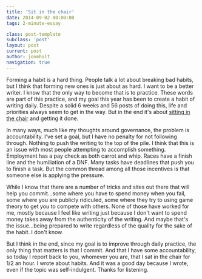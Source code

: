 ```yaml
---
title: 'Sit in the chair'
date: 2014-09-02 00:00:00 
tags: 2-minute-essay

class: post-template
subclass: 'post'
layout: post
current: post
author: jonmholt
navigation: true
---
```

Forming a habit is a hard thing.  People talk a lot about breaking bad habits, but I think that forming new ones is just about as hard.  I want to be a better writer.  I know that the only way to become that is to practice.  These words are part of this practice, and my goal this year has been to create a habit of writing daily.  Despite a solid 6 weeks and 56 posts of doing this, life and priorities always seem to get in the way.  But in the end it's about [sitting in the chair](http://www.theminimalists.com/how-to-improve-writing/) and getting it done.

In many ways, much like my thoughts around governance, the problem is accountability.  I've set a goal, but I have no penalty for not following through.  Nothing to push the writing to the top of the pile.  I think that this is an issue with most people attempting to accomplish something.  Employment has a pay check as both carrot and whip.  Races have a finish line and the humiliation of a DNF.  Many tasks have deadlines that push you to finish a task.  But the common thread among all those incentives is that someone else is applying the pressure.

While I know that there are a number of tricks and sites out there that will help you commit...some where you have to spend money when you fail, some where you are publicly ridiculed, some where they try to using game theory to get you to compete with others.  None of those have worked for me, mostly because I feel like writing just because I don't want to spend money takes away from the authenticity of the writing.  And maybe that's the issue...being prepared to write regardless of the quality for the sake of the habit.  I don't know.

But I think in the end, since my goal is to improve through daily practice, the only thing that matters is that I commit. And that I have some accountability, so today I report back to you, whomever you are, that I sat in the chair for 1/2 an hour.  I wrote about habits. And it was a good day because I wrote, even if the topic was self-indulgent.  Thanks for listening.
